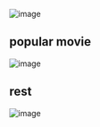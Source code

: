 ![image](https://media.discordapp.net/attachments/1073067013838221402/1093722537273331804/image.png)
## popular movie
![image](https://user-images.githubusercontent.com/80441222/230530980-7f15d8af-4ae7-4443-9eb3-4898f409eb74.png)

## rest
![image](https://media.discordapp.net/attachments/1073067013838221402/1093723619311489094/image.png)

